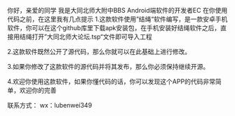 你好，亲爱的同学
我是大同北师大附中BBS Android端软件的开发者EC
在你使用代码之前，在这里我有几点提示
1.这款软件使用”结绳“软件编写，是一款安卓手机软件，你可以在这个github库里下载apk安装包，在手机安装好结绳软件之后，直接用结绳打开”大同北师大论坛.tsp“文件即可导入工程

2.这款软件既然公开了源代码，那么你就可以在此基础上进行修改。

3.如果你修改了这款软件的源代码并将其发布，那么你必须保持继续开源。

4.欢迎你使用这款软件，如果你懂代码的话，你可以发现这个APP的代码非常简单，欢迎你的完善

联系方式：
wx：lubenwei349
